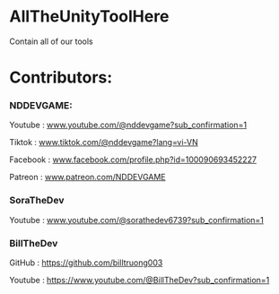 # AllTheUnityToolHere
Contain all of our tools
# Contributors:
### NDDEVGAME:
Youtube   : www.youtube.com/@nddevgame?sub_confirmation=1

Tiktok    : www.tiktok.com/@nddevgame?lang=vi-VN

Facebook  : www.facebook.com/profile.php?id=100090693452227

Patreon   : www.patreon.com/NDDEVGAME
### SoraTheDev
Youtube   : www.youtube.com/@sorathedev6739?sub_confirmation=1

### BillTheDev
GitHub    : https://github.com/billtruong003

Youtube   : https://www.youtube.com/@BillTheDev?sub_confirmation=1
